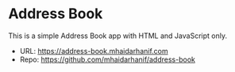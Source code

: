 # Address Book

This is a simple Address Book app with HTML and JavaScript only.

- URL: <https://address-book.mhaidarhanif.com>
- Repo: <https://github.com/mhaidarhanif/address-book>
